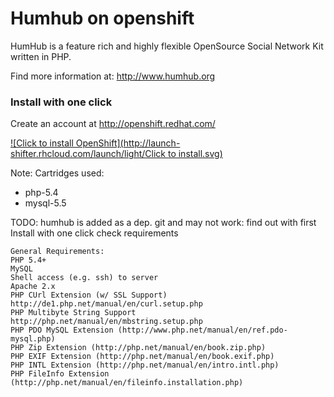 # Humhub on openshift

HumHub is a feature rich and highly flexible OpenSource Social Network Kit written in PHP.

Find more information at: http://www.humhub.org

### Install with one click


Create an account at http://openshift.redhat.com/

[![Click to install OpenShift](http://launch-shifter.rhcloud.com/launch/light/Click to install.svg)](https://openshift.redhat.com/app/console/application_types/custom?cartridges[]=php-5.4&cartridges[]=mysql-5.5&initial_git_url=https://github.com/CodingPiratesSilkeborgLydOgLys/humhub-openshift-quickstart&name=humhub)

Note:
Cartridges used:
- php-5.4
- mysql-5.5

TODO:
humhub is added as a dep. git and may not work: find out with first Install with one click
check requirements 
```
General Requirements:
PHP 5.4+
MySQL
Shell access (e.g. ssh) to server
Apache 2.x
PHP CUrl Extension (w/ SSL Support) http://de1.php.net/manual/en/curl.setup.php
PHP Multibyte String Support http://php.net/manual/en/mbstring.setup.php
PHP PDO MySQL Extension (http://www.php.net/manual/en/ref.pdo-mysql.php)
PHP Zip Extension (http://php.net/manual/en/book.zip.php)
PHP EXIF Extension (http://php.net/manual/en/book.exif.php)
PHP INTL Extension (http://php.net/manual/en/intro.intl.php)
PHP FileInfo Extension (http://php.net/manual/en/fileinfo.installation.php)
```
